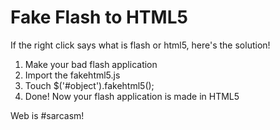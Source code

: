 Fake Flash to HTML5
===================

If the right click says what is flash or html5, here's the solution!

1. Make your bad flash application
2. Import the fakehtml5.js
3. Touch $('#object').fakehtml5();
4. Done! Now your flash application is made in HTML5

Web is #sarcasm!
